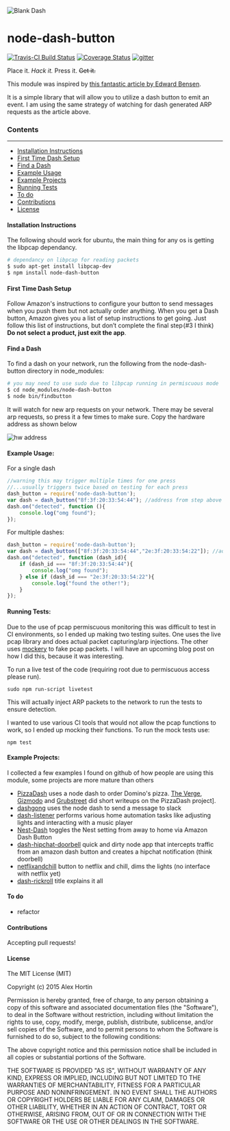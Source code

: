 ![Blank Dash](http://i.imgur.com/PP0CJ3s.png?1)
# node-dash-button
[![Travis-CI Build Status](https://travis-ci.org/hortinstein/node-dash-button.svg)](https://travis-ci.org/hortinstein/node-dash-button)  [![Coverage Status](https://coveralls.io/repos/hortinstein/node-dash-button/badge.svg?branch=master&service=github)](https://coveralls.io/github/hortinstein/node-dash-button?branch=master)  [![gitter](https://img.shields.io/badge/GITTER-join%20chat-green.svg?style=flat)](https://gitter.im/hortinstein/node-dash-button)

Place it. *Hack it.* Press it. ~~Get it.~~

This module was inspired by [this fantastic article by Edward Bensen](https://medium.com/@edwardbenson/how-i-hacked-amazon-s-5-wifi-button-to-track-baby-data-794214b0bdd8).

It is a simple library that will allow you to utilize a dash button to emit an event.  I am using the same strategy of watching for dash generated ARP requests as the article above.

### Contents
-----------------
- [Installation Instructions](#installation-instructions)
- [First Time Dash Setup](#first-time-dash-setup)
- [Find a Dash](#find-a-dash)
- [Example Usage](#example-usage)
- [Example Projects](#example-projects)
- [Running Tests](#running-tests)
- [To do](#to-do)
- [Contributions](#contributions)
- [License](#license)
 
#### Installation Instructions
The following should work for ubuntu, the main thing for any os is getting the libpcap dependancy.
``` sh
# dependancy on libpcap for reading packets
$ sudo apt-get install libpcap-dev
$ npm install node-dash-button 
```
#### First Time Dash Setup 

Follow Amazon's instructions to configure your button to send messages when you push them but not actually order anything. When you get a Dash button, Amazon gives you a list of setup instructions to get going. Just follow this list of instructions, but don’t complete the final step (#3 I think) **Do not select a product, just exit the app**.

#### Find a Dash
To find a dash on your network, run the following from the node-dash-button directory in node_modules:
``` sh
# you may need to use sudo due to libpcap running in permiscuous mode
$ cd node_modules/node-dash-button
$ node bin/findbutton
```

It will watch for new arp requests on your network.  There may be several arp requests, so press it a few times to make sure. Copy the hardware address as shown below

![hw address](http://i.imgur.com/BngokPC.png)

#### Example Usage:

For a single dash
``` js
//warning this may trigger multiple times for one press
//...usually triggers twice based on testing for each press
dash_button = require('node-dash-button');
var dash = dash_button("8f:3f:20:33:54:44"); //address from step above
dash.on("detected", function (){
	console.log("omg found");
});
```

For multiple dashes:
```js
dash_button = require('node-dash-button');
var dash = dash_button(["8f:3f:20:33:54:44","2e:3f:20:33:54:22"]); //address from step above
dash.on("detected", function (dash_id){
    if (dash_id === "8f:3f:20:33:54:44"){
        console.log("omg found");
    } else if (dash_id === "2e:3f:20:33:54:22"){
        console.log("found the other!");
    }
});
```

#### Running Tests:
Due to the use of pcap permiscuous monitoring this was difficult to test in CI environments, so I ended up making two testing suites.  One uses the live pcap library and does actual packet capturing/arp injections.  The other uses [mockery](https://github.com/mfncooper/mockery) to fake pcap packets.  I will have an upcoming blog post on how I did this, because it was interesting.

To run a live test of the code (requiring root due to permiscuous access please run).
```
sudo npm run-script livetest
```
This will actually inject ARP packets to the network to run the tests to ensure detection.

I wanted to use various CI tools that would not allow the pcap functions to work, so I ended up mocking their functions.  To run the mock tests use:
```
npm test
```


#### Example Projects:
I collected a few examples I found on github of how people are using this module, some projects are more mature than others
- [PizzaDash](https://github.com/bhberson/pizzadash) uses a node dash to order Domino's pizza. [The Verge](http://www.theverge.com/2015/9/28/9407669/amazon-dash-button-hack-pizza), [Gizmodo](http://gizmodo.com/an-american-hero-hacked-an-amazon-dash-button-to-order-1733347471) and [Grubstreet](http://www.grubstreet.com/2015/09/amazon-dash-button-dominos-hack.html#)  did short writeups on the PizzaDash project].  
- [dashgong](https://github.com/danboy/dashgong) uses the node dash to send a message to slack
- [dash-listener](https://github.com/dkordik/dash-listener) performs various home automation tasks like adjusting lights and interacting with a music player
- [Nest-Dash](https://github.com/djrausch/Nest-Dash) toggles the Nest setting from away to home via Amazon Dash Button
- [dash-hipchat-doorbell](https://github.com/Sfeinste/dash-hipchat-doorbell) quick and dirty node app that intercepts traffic from an amazon dash button and creates a hipchat notification (think doorbell)
- [netflixandchill](https://github.com/sidho/netflixandchill) button to netflix and chill, dims the lights (no interface with netflix yet)
- [dash-rickroll](https://github.com/girliemac/dash-rickroll/blob/8f0396c7fec871427fe016a2dd5787f07b1402cc/README.md) title explains it all 

#### To do
- refactor

#### Contributions
Accepting pull requests!

#### License

The MIT License (MIT)

Copyright (c) 2015 Alex Hortin

Permission is hereby granted, free of charge, to any person obtaining a copy of this software and associated documentation files (the "Software"), to deal in the Software without restriction, including without limitation the rights to use, copy, modify, merge, publish, distribute, sublicense, and/or sell copies of the Software, and to permit persons to whom the Software is furnished to do so, subject to the following conditions:

The above copyright notice and this permission notice shall be included in all copies or substantial portions of the Software.

THE SOFTWARE IS PROVIDED "AS IS", WITHOUT WARRANTY OF ANY KIND, EXPRESS OR IMPLIED, INCLUDING BUT NOT LIMITED TO THE WARRANTIES OF MERCHANTABILITY, FITNESS FOR A PARTICULAR PURPOSE AND NONINFRINGEMENT. IN NO EVENT SHALL THE AUTHORS OR COPYRIGHT HOLDERS BE LIABLE FOR ANY CLAIM, DAMAGES OR OTHER LIABILITY, WHETHER IN AN ACTION OF CONTRACT, TORT OR OTHERWISE, ARISING FROM, OUT OF OR IN CONNECTION WITH THE SOFTWARE OR THE USE OR OTHER DEALINGS IN THE SOFTWARE.
